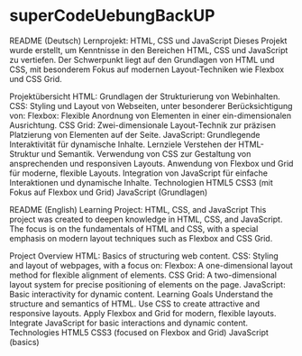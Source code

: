 # superCodeUebungBackUP

README (Deutsch)
Lernprojekt: HTML, CSS und JavaScript
Dieses Projekt wurde erstellt, um Kenntnisse in den Bereichen HTML, CSS und JavaScript zu vertiefen. Der Schwerpunkt liegt auf den Grundlagen von HTML und CSS, mit besonderem Fokus auf modernen Layout-Techniken wie Flexbox und CSS Grid.

Projektübersicht
HTML: Grundlagen der Strukturierung von Webinhalten.
CSS: Styling und Layout von Webseiten, unter besonderer Berücksichtigung von:
Flexbox: Flexible Anordnung von Elementen in einer ein-dimensionalen Ausrichtung.
CSS Grid: Zwei-dimensionale Layout-Technik zur präzisen Platzierung von Elementen auf der Seite.
JavaScript: Grundlegende Interaktivität für dynamische Inhalte.
Lernziele
Verstehen der HTML-Struktur und Semantik.
Verwendung von CSS zur Gestaltung von ansprechenden und responsiven Layouts.
Anwendung von Flexbox und Grid für moderne, flexible Layouts.
Integration von JavaScript für einfache Interaktionen und dynamische Inhalte.
Technologien
HTML5
CSS3 (mit Fokus auf Flexbox und Grid)
JavaScript (Grundlagen)

README (English)
Learning Project: HTML, CSS, and JavaScript
This project was created to deepen knowledge in HTML, CSS, and JavaScript. The focus is on the fundamentals of HTML and CSS, with a special emphasis on modern layout techniques such as Flexbox and CSS Grid.

Project Overview
HTML: Basics of structuring web content.
CSS: Styling and layout of webpages, with a focus on:
Flexbox: A one-dimensional layout method for flexible alignment of elements.
CSS Grid: A two-dimensional layout system for precise positioning of elements on the page.
JavaScript: Basic interactivity for dynamic content.
Learning Goals
Understand the structure and semantics of HTML.
Use CSS to create attractive and responsive layouts.
Apply Flexbox and Grid for modern, flexible layouts.
Integrate JavaScript for basic interactions and dynamic content.
Technologies
HTML5
CSS3 (focused on Flexbox and Grid)
JavaScript (basics)
